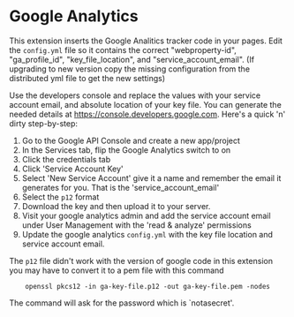 Google Analytics
================

This extension inserts the Google Analitics tracker code in your pages. Edit the `config.yml` file so
it contains the correct "webproperty-id", "ga_profile_id", "key_file_location", and "service_account_email".
(If upgrading to new version copy the missing configuration from the distributed yml file to get the new settings)

Use the developers console and replace the values with your service account email, and absolute location of your key file.
You can generate the needed details at https://console.developers.google.com.
Here's a quick 'n' dirty step-by-step:

1. Go to the Google API Console and create a new app/project
2. In the Services tab, flip the Google Analytics switch to on
3. Click the credentials tab
4. Click 'Service Account Key'
5. Select 'New Service Account' give it a name and remember the email it generates for you. That is the 'service_account_email'
6. Select the `p12` format
7. Download the key and then upload it to your server.
8. Visit your google analytics admin and add the service account email under User Management with the 'read & analyze' permissions
9. Update the google analytics `config.yml` with the key file location and service account email. 

The `p12` file didn't work with the version of google code in this extension you may have to convert it to a pem file with this command

```shell
	openssl pkcs12 -in ga-key-file.p12 -out ga-key-file.pem -nodes
```
The command will ask for the password which is `notasecret'. 
